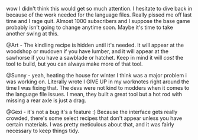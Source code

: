 wow I didn't think this would get so much attention. I hesitate to dive back in because of the work needed for the language files. Really pissed me off last time and I rage quit. Almost 1000 subscribers and I suppose the base game probably isn't going to change anytime soon. Maybe it's time to take another swing at this.

@Art - The kindling recipe is hidden until it's needed. It will appear at the woodshop or mudoven if you have lumber, and it will appear at the sawhorse if you have a sawblade or hatchet. Keep in mind it will *cost* the tool to build, but you can always make more of that tool.

@Sunny - yeah, heating the house for winter I think was a major problem i was working on. Literally wrote I GIVE UP in my worknotes right around the time I was fixing that. The devs were not kind to modders when it comes to the language file issues. I mean, they built a great tool but a hot rod with missing a rear axle is just a drag.

@Gexi - it's not a bug it's a feature :) Because the interface gets really crowded, there's some select recipes that don't appear unless you have certain materials. I was pretty meticulous about that, and it was fairly necessary to keep things tidy.


